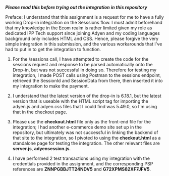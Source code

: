 ***Please read this before trying out the integration in this repository***

Preface: I understand that this assignment is a request for me to have a fully working Drop-in integration on the Sesssions flow. 
I must admit beforehand that my knowledge in the Ecom realm is rather limited given my role as dedicated IPP Tech support since joining Adyen and my coding languages background only includes HTML and CSS.
Hence, please forgive the very simple integration in this submission, and the various workarounds that I've had to put in to get the integration to function.

1) For the /sessions call, I have attempted to create the code for the sessions request and response to be parsed automatically onto the Drop-in, but was not successful in doing so.
Therefore for testing my integration, I made POST calls using Postman to the sessions endpoint, retrieved the SessionId and SessionData from there, then inserted it into my integration to make the payment.

2) I understand that the latest version of the drop-in is 6.18.1, but the latest version that is useable with the HTML script tag for importing the adyen.js and adyen.css files that I could find was 5.49.0, so I'm using that in the checkout page.

3) Please use the **checkout.html** file only as the front-end file for the integration; I had another e-commerce demo site set up in the repository, but ultimately was not successful in linking the backend of that site to the integration, so I pivoted to using the **checkout.html** as a standalone page for testing the integration. The other relevant files are **server.js**, **adyensession.js**.

4) I have performed 2 test transactions using my integration with the credentials provided in the assignment, and the corresponding PSP references are **ZNNPGBBJTT24NDV5** and **G72XPMS82XF7JFV5**.

